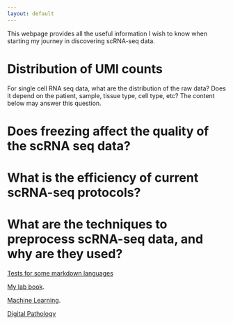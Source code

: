 ```yaml
---
layout: default
---
```


This webpage provides all the useful information I wish to know when starting my journey in discovering scRNA-seq data.

# Distribution of UMI counts

For single cell RNA seq data, what are the distribution of the raw data? Does it depend on the patient, sample, tissue type, cell type, etc? The content below may answer this question.

# Does freezing affect the quality of the scRNA seq data?

# What is the efficiency of current scRNA-seq protocols?

# What are the techniques to preprocess scRNA-seq data, and why are they used?

[Tests for some markdown languages](./test.html)


[My lab book](./another-page.html).


[Machine Learning](./machinelearning.html).


[Digital Pathology](./newpage.html)



